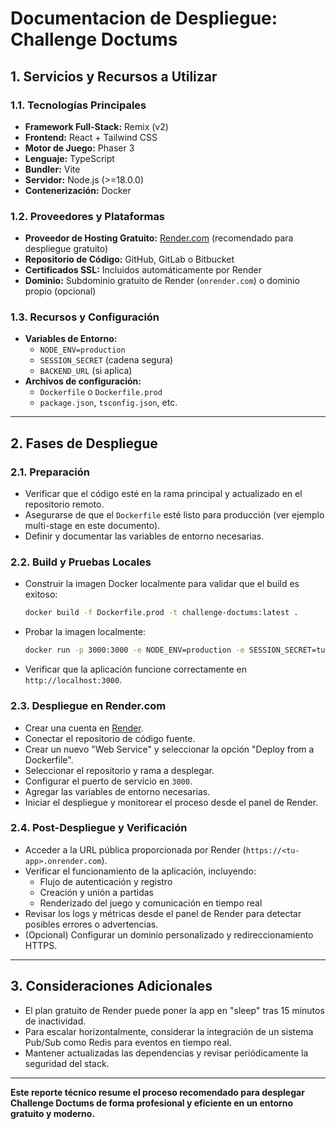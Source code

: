 # Documentacion de Despliegue: Challenge Doctums

## 1. Servicios y Recursos a Utilizar

### 1.1. Tecnologías Principales
- **Framework Full-Stack:** Remix (v2)
- **Frontend:** React + Tailwind CSS
- **Motor de Juego:** Phaser 3
- **Lenguaje:** TypeScript
- **Bundler:** Vite
- **Servidor:** Node.js (>=18.0.0)
- **Contenerización:** Docker

### 1.2. Proveedores y Plataformas
- **Proveedor de Hosting Gratuito:** [Render.com](https://render.com/) (recomendado para despliegue gratuito)
- **Repositorio de Código:** GitHub, GitLab o Bitbucket
- **Certificados SSL:** Incluidos automáticamente por Render
- **Dominio:** Subdominio gratuito de Render (`onrender.com`) o dominio propio (opcional)

### 1.3. Recursos y Configuración
- **Variables de Entorno:**
  - `NODE_ENV=production`
  - `SESSION_SECRET` (cadena segura)
  - `BACKEND_URL` (si aplica)
- **Archivos de configuración:**
  - `Dockerfile` o `Dockerfile.prod`
  - `package.json`, `tsconfig.json`, etc.

---

## 2. Fases de Despliegue

### 2.1. Preparación
- Verificar que el código esté en la rama principal y actualizado en el repositorio remoto.
- Asegurarse de que el `Dockerfile` esté listo para producción (ver ejemplo multi-stage en este documento).
- Definir y documentar las variables de entorno necesarias.

### 2.2. Build y Pruebas Locales
- Construir la imagen Docker localmente para validar que el build es exitoso:
  ```sh
  docker build -f Dockerfile.prod -t challenge-doctums:latest .
  ```
- Probar la imagen localmente:
  ```sh
  docker run -p 3000:3000 -e NODE_ENV=production -e SESSION_SECRET=tu_secreto challenge-doctums:latest
  ```
- Verificar que la aplicación funcione correctamente en `http://localhost:3000`.

### 2.3. Despliegue en Render.com
- Crear una cuenta en [Render](https://render.com/).
- Conectar el repositorio de código fuente.
- Crear un nuevo "Web Service" y seleccionar la opción "Deploy from a Dockerfile".
- Seleccionar el repositorio y rama a desplegar.
- Configurar el puerto de servicio en `3000`.
- Agregar las variables de entorno necesarias.
- Iniciar el despliegue y monitorear el proceso desde el panel de Render.

### 2.4. Post-Despliegue y Verificación
- Acceder a la URL pública proporcionada por Render (`https://<tu-app>.onrender.com`).
- Verificar el funcionamiento de la aplicación, incluyendo:
  - Flujo de autenticación y registro
  - Creación y unión a partidas
  - Renderizado del juego y comunicación en tiempo real
- Revisar los logs y métricas desde el panel de Render para detectar posibles errores o advertencias.
- (Opcional) Configurar un dominio personalizado y redireccionamiento HTTPS.

---

## 3. Consideraciones Adicionales
- El plan gratuito de Render puede poner la app en "sleep" tras 15 minutos de inactividad.
- Para escalar horizontalmente, considerar la integración de un sistema Pub/Sub como Redis para eventos en tiempo real.
- Mantener actualizadas las dependencias y revisar periódicamente la seguridad del stack.

---

**Este reporte técnico resume el proceso recomendado para desplegar Challenge Doctums de forma profesional y eficiente en un entorno gratuito y moderno.** 